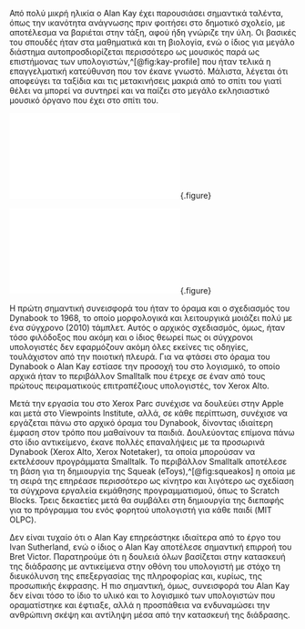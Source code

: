 
Από πολύ μικρή ηλικία ο Alan Kay έχει παρουσιάσει σημαντικά ταλέντα, όπως την ικανότητα ανάγνωσης πριν φοιτήσει στο δημοτικό σχολείο, με αποτέλεσμα να βαριέται στην τάξη, αφού ήδη γνώριζε την ύλη. Οι βασικές του σπουδές ήταν στα μαθηματικά και τη βιολογία, ενώ ο ίδιος για μεγάλο διάστημα αυτοπροσδιορίζεται περισσότερο ως μουσικός παρά ως επιστήμονας των υπολογιστών,^[@fig:kay-profile] που ήταν τελικά η επαγγελματική κατεύθυνση που τον έκανε γνωστό. Μάλιστα, λέγεται ότι αποφεύγει τα ταξίδια και τις μετακινήσεις μακριά από το σπίτι του γιατί θέλει να μπορεί να συντηρεί και να παίζει στο μεγάλο εκλησιαστικό μουσικό όργανο που έχει στο σπίτι του.

![](kay-profile.md){.figure}

![](squeakos.md){.figure}

Η πρώτη σημαντική συνεισφορά του ήταν το όραμα και ο σχεδιασμός του Dynabook το 1968, το οποίο μορφολογικά και λειτουργικά μοιάζει πολύ με ένα σύγχρονο (2010) τάμπλετ. Αυτός ο αρχικός σχεδιασμός, όμως, ήταν τόσο φιλόδοξος που ακόμη και ο ίδιος θεωρεί πως οι σύγχρονοι υπολογιστές δεν εφαρμόζουν ακόμη όλες εκείνες τις οδηγίες, τουλάχιστον από την ποιοτική πλευρά. Για να φτάσει στο όραμα του Dynabook ο Alan Kay εστίασε την προσοχή του στο λογισμικό, το οποίο αρχικά ήταν το περιβάλλον Smalltalk που έτρεχε σε έναν από τους πρώτους πειραματικούς επιτραπέζιους υπολογιστές, τον Xerox Alto.


Μετά την εργασία του στο Xerox Parc συνέχισε να δουλεύει στην Apple και μετά στο Viewpoints Institute, αλλά, σε κάθε περίπτωση, συνέχισε να εργάζεται πάνω στο αρχικό όραμα του Dynabook, δίνοντας ιδιαίτερη έμφαση στον τρόπο που μαθαίνουν τα παιδιά. Δουλεύοντας επίμονα πάνω στο ίδιο αντικείμενο, έκανε πολλές επαναλήψεις με τα προσωρινά Dynabook (Xerox Alto, Xerox Notetaker), τα οποία μπορούσαν να εκτελέσουν προγράμματα Smalltalk. Το περιβάλλον Smalltalk  αποτέλεσε τη βάση για τη δημιουργία της Squeak (eToys),^[@fig:squeakos] η οποία με τη σειρά της επηρέασε περισσότερο ως κίνητρο και λιγότερο ως σχεδίαση τα σύγχρονα εργαλεία εκμάθησης προγραμματισμού, όπως το Scratch Blocks. Τρεις δεκαετίες μετά θα συμβάλει στη δημιουργία της διεπαφής για το πρόγραμμα του ενός φορητού υπολογιστή για κάθε παιδί (MIT OLPC).


Δεν είναι τυχαίο ότι ο Alan Kay επηρεάστηκε ιδιαίτερα από το έργο του Ivan Sutherland, ενώ o ίδιος ο Alan Kay αποτέλεσε σημαντική επιρροή του Bret Victor. Παρατηρούμε ότι η δουλειά όλων βασίζεται στην κατασκευή της διάδρασης με αντικείμενα στην οθόνη του υπολογιστή με στόχο τη διευκόλυνση της επεξεργασίας της πληροφορίας και, κυρίως, της προσωπικής έκφρασης. Η πιο σημαντική, όμως, συνεισφορά του Alan Kay δεν είναι τόσο το ίδιο το υλικό και το λογισμικό των υπολογιστών που οραματίστηκε και έφτιαξε, αλλά η προσπάθεια να ενδυναμώσει την ανθρώπινη σκέψη και αντίληψη μέσα από την κατασκευή της διάδρασης.


